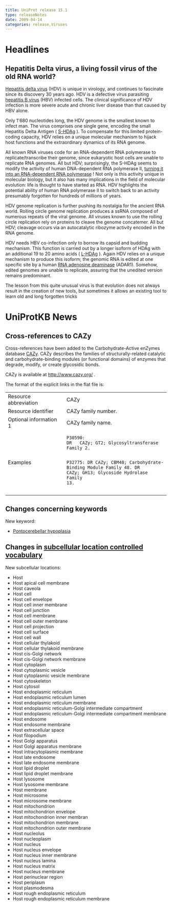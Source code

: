 ```yaml
---
title: UniProt release 15.1
type: releaseNotes
date: 2009-04-14
categories: release,Viruses
---
```


# Headlines

## Hepatitis Delta virus, a living fossil virus of the old RNA world?

[Hepatitis delta virus](http://viralzone.expasy.org/all_by_species/175.html) (HDV) is unique in virology, and continues to fascinate since its discovery 30 years ago. HDV is a defective virus parasiting [hepatitis B virus](http://viralzone.expasy.org/all_by_species/101.html) (HBV) infected cells. The clinical significance of HDV infection is more severe acute and chronic liver disease than that caused by HBV alone.

Only 1'680 nucleotides long, the HDV genome is the smallest known to infect man. The virus comprises one single gene, encoding the small Hepatitis Delta Antigen ( [S-HDAg](https://www.uniprot.org/uniprotkb/P0C6L3) ). To compensate for this limited protein-coding capacity, HDV relies on a unique molecular mechanism to hijack host functions and the extraordinary dynamics of its RNA genome.

All known RNA viruses code for an RNA-dependent RNA polymerase to replicate/transcribe their genome, since eukaryotic host cells are unable to replicate RNA genomes. All but HDV; surprisingly, the S-HDAg seems to modify the activity of human DNA-dependent RNA polymerase II, [turning it into an RNA-dependent RNA polymerase](http://view.ncbi.nlm.nih.gov/pubmed/18032511) ! Not only is this activity unique in molecular biology, but it also has many implications in the field of molecular evolution: life is thought to have started as RNA. HDV highlights the potential ability of human RNA polymerase II to switch back to an activity presumably forgotten for hundreds of millions of years.

HDV genome replication is further pushing its nostalgia for the ancient RNA world. Rolling circle genome replication produces a ssRNA composed of numerous repeats of the viral genome. All viruses known to use the rolling circle replication rely on proteins to cleave the genome concatemer. All but HDV; cleavage occurs via an autocatalytic ribozyme activity encoded in the RNA genome.

HDV needs HBV co-infection only to borrow its capsid and budding mechanism. This function is carried out by a longer isoform of HDAg with an additional 19 to 20 amino acids ( [L-HDAg](https://www.uniprot.org/uniprotkb/P29996) ). Again HDV relies on a unique mechanism to produce this isoform; the genomic RNA is edited at one specific site by a human [RNA adenosine deaminase](http://www.uniprot.org/uniprotkb/P55265) (ADAR1). Somehow, edited genomes are unable to replicate, assuring that the unedited version remains predominant.

The lesson from this quite unusual virus is that evolution does not always result in the creation of new tools, but sometimes it allows an existing tool to learn old and long forgotten tricks

# UniProtKB News

## Cross-references to CAZy

Cross-references have been added to the Carbohydrate-Active enZymes database [CAZy](http://www.cazy.org/). CAZy describes the families of structurally-related catalytic and carbohydrate-binding modules (or functional domains) of enzymes that degrade, modify, or create glycosidic bonds.

CAZy is available at <http://www.cazy.org/> .

The format of the explicit links in the flat file is:

<table><colgroup><col style="width: 36%" /><col style="width: 63%" /></colgroup><tbody><tr class="odd"><td>Resource abbreviation</td><td>CAZy</td></tr><tr class="even"><td>Resource identifier</td><td>CAZy family number.</td></tr><tr class="odd"><td>Optional information 1</td><td>CAZy family name.</td></tr><tr class="even"><td>Examples</td><td><pre><code>P30590:
DR   CAZy; GT2; Glycosyltransferase Family 2.

P32775:
DR CAZy; CBM48; Carbohydrate-Binding Module Family 48.
DR CAZy; GH13; Glycoside Hydrolase Family 13.</code></pre></td></tr></tbody></table>

## Changes concerning keywords

New keyword:

- [Pontocerebellar hypoplasia](https://www.uniprot.org/keywords/KW-1021)

## Changes in [subcellular location controlled vocabulary](https://ftp.uniprot.org/pub/databases/uniprot/current_release/knowledgebase/complete/docs/subcell)

New subcellular locations:

- Host
- Host apical cell membrane
- Host caveola
- Host cell
- Host cell envelope
- Host cell inner membrane
- Host cell junction
- Host cell membrane
- Host cell outer membrane
- Host cell projection
- Host cell surface
- Host cell wall
- Host cellular thylakoid
- Host cellular thylakoid membrane
- Host cis-Golgi network
- Host cis-Golgi network membrane
- Host cytoplasm
- Host cytoplasmic vesicle
- Host cytoplasmic vesicle membrane
- Host cytoskeleton
- Host cytosol
- Host endoplasmic reticulum
- Host endoplasmic reticulum lumen
- Host endoplasmic reticulum membrane
- Host endoplasmic reticulum-Golgi intermediate compartment
- Host endoplasmic reticulum-Golgi intermediate compartment membrane
- Host endosome
- Host endosome membrane
- Host extracellular space
- Host filopodium
- Host Golgi apparatus
- Host Golgi apparatus membrane
- Host intracytoplasmic membrane
- Host late endosome
- Host late endosome membrane
- Host lipid droplet
- Host lipid droplet membrane
- Host lysosome
- Host lysosome membrane
- Host membrane
- Host microsome
- Host microsome membrane
- Host mitochondrion
- Host mitochondrion envelope
- Host mitochondrion inner membran
- Host mitochondrion membrane
- Host mitochondrion outer membrane
- Host nucleolus
- Host nucleoplasm
- Host nucleus
- Host nucleus envelope
- Host nucleus inner membrane
- Host nucleus lamina
- Host nucleus matrix
- Host nucleus membrane
- Host perinuclear region
- Host periplasm
- Host plasmodesma
- Host rough endoplasmic reticulum
- Host rough endoplasmic reticulum membrane
